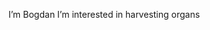 I’m Bogdan
I’m interested in harvesting organs


<!---
JanMachowski678/JanMachowski678 is a ✨ special ✨ repository because its `README.md` (this file) appears on your GitHub profile.
You can click the Preview link to take a look at your changes.
--->
